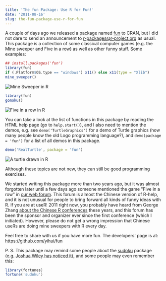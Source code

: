 ```yaml
---
title: 'The fun Package: Use R for Fun!'
date: '2011-08-16'
slug: the-fun-package-use-r-for-fun
---
```


A couple of days ago we released a package named [fun](http://cran.r-project.org/package=fun) to CRAN, but I did not dare to send an announcement to r-packages@r-project.org as usual. This package is a collection of some classical computer games (e.g. the Mine sweeper and Five in a row) as well as other funny stuff. Some examples:

```r 
## install.packages('fun')
library(fun)
if (.Platform$OS.type == "windows") x11() else x11(type = "Xlib")
mine_sweeper()
```

![Mine Sweeper in R](https://db.yihui.org/imgur/U4oAT.png)

```r 
library(fun)
gomoku()
```

![Five in a row in R](https://db.yihui.org/imgur/8jcQl.png)

You can take a look at the list of functions in this package by reading the HTML help page (go to `help.start()`), and I also need to mention the demos, e.g. see `demo('TurtleGraphics')` for a demo of Turtle graphics (how many people know the old Logo programming language?), and `demo(package = 'fun')` for a list of all demos in this package.

```r 
demo('RealTurtle', package = 'fun')
```

![A turtle drawn in R](https://db.yihui.org/imgur/oWdOu.png)

Although these topics are not new, they can still be good programming exercises.

We started writing this package more than two years ago, but it was almost forgotten later until a few days ago someone mentioned the game "Five in a row" in [our web forum](https://cosx.org/cn/). This forum is almost the Chinese version of R-help, and it is not unusual for people to bring forward all kinds of funny ideas with R. If you are at useR! 2011 right now, you probably have heard from George Zhang [about the Chinese R conferences](http://www.warwick.ac.uk/statsdept/useR-2011/schedule/LIGHTNING.HTML) these years, and this forum has been the sponsor and organizer ever since the first conference (which I initiated). However, please do not get a wrong impression that Chinese useRs are doing mine sweepers with R every day.

Feel free to share with us if you have more fun. The developers' page is at: <https://github.com/yihui/fun>

P. S. This package may remind some people about the [sudoku](http://cran.r-project.org/package=sudoku) package (e.g. [Joshua Wiley has noticed it](https://plus.google.com/109653178371807724268/posts/eGKq27aqK5b)), and some people may even remember this:

```r 
library(fortunes)
fortune('sudoku')
```

